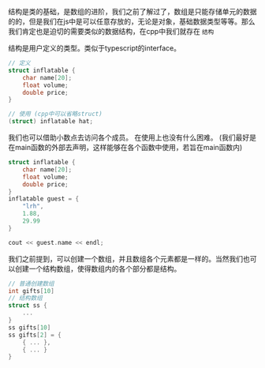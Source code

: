 结构是类的基础，是数组的进阶，我们之前了解过了，数组是只能存储单元的数据的的，但是我们在js中是可以任意存放的，无论是对象，基础数据类型等等。那么我们肯定也是迫切的需要类似的数据结构，在cpp中我们就存在 `结构`

结构是用户定义的类型。类似于typescript的interface。
```cpp
// 定义
struct inflatable {
    char name[20];
    float volume;
    double price;
}

// 使用 (cpp中可以省略struct)
(struct) inflatable hat;
```

我们也可以借助小数点去访问各个成员。
在使用上也没有什么困难。
(我们最好是在main函数的外部去声明，这样能够在各个函数中使用，若旨在main函数内)
```cpp
struct inflatable {
    char name[20];
    float volume;
    double price;
}
inflatable guest = {
    "lrh",
    1.88,
    29.99
}

cout << guest.name << endl;
```
我们之前提到，可以创建一个数组，并且数组各个元素都是一样的。当然我们也可以创建一个结构数组，使得数组内的各个部分都是结构。

```cpp
// 普通创建数组
int gifts[10]
// 结构数组
struct ss {
    ...
}
ss gifts[10]
ss gifts[2] = {
    { ... },
    { ... }
}
```
